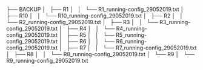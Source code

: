 
├── BACKUP
│   ├── R1
│   │   └── R1_running-config_29052019.txt
│   ├── R10
│   │   └── R10_running-config_29052019.txt
│   ├── R2
│   │   └── R2_running-config_29052019.txt
│   ├── R3
│   │   └── R3_running-config_29052019.txt
│   ├── R4
│   │   └── R4_running-config_29052019.txt
│   ├── R5
│   │   └── R5_running-config_29052019.txt
│   ├── R6
│   │   └── R6_running-config_29052019.txt
│   ├── R7
│   │   └── R7_running-config_29052019.txt
│   ├── R8
│   │   └── R8_running-config_29052019.txt
│   └── R9
│       └── R9_running-config_29052019.txt
